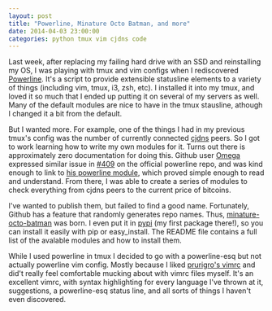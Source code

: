 ```yaml
---
layout: post
title: "Powerline, Minature Octo Batman, and more"
date: 2014-04-03 23:00:00
categories: python tmux vim cjdns code
---
```

Last week, after replacing my failing hard drive with an SSD and reinstalling
my OS, I was playing with tmux and vim configs when I rediscovered
[Powerline](https://github.com/Lokaltog/powerline). It's a script to provide
extensible statusline elements to a variety of things (including vim, tmux, i3,
zsh, etc). I installed it into my tmux, and loved it so much that I ended up
putting it on several of my servers as well. Many of the default modules are
nice to have in the tmux stausline, athough I changed it a bit from the
default.

But I wanted more. For example, one of the things I had in my previous
tmux's config was the number of currently connected
[cjdns](https://github.com/cjdelisle/cjdns) peers. So I got to work learning
how to write my own modules for it. Turns out there is approximately zero
documentation for doing this. Github user [Omega](https://github.com/omega)
expressed similar issue in
[#409](https://github.com/Lokaltog/powerline/issues/409) on the official
powerline repo, and was kind enough to link to [his powerline
module](https://github.com/omega/powerlinex-segment-plenv), which proved simple
enough to read and understand. From there, I was able to create a series of
modules to check everything from cjdns peers to the current price of bitcoins.

I've wanted to publish them, but failed to find a good name. Fortunately,
Github has a feature that randomly generates repo names. Thus,
[minature-octo-batman](https://github.com/thefinn93/minature-octo-batman) was
born. I even put it in [pypi](https://pypi.python.org/pypi/miniatureOctoBatman)
(my first package there!), so you can install it easily with pip or
easy_install. The README file contains a full list of the avalable modules and
how to install them.

While I used powerline in tmux I decided to go with a powerline-esq but not
actually powerline vim config. Mostly because I liked [prurigro's
vimrc](https://github.com/prurigro/darkcloud-vimconfig) and did't really feel
comfortable mucking about with vimrc files myself. It's an excellent vimrc,
with syntax highlighting for every language I've thrown at it, suggestions,
a powerline-esq status line, and all sorts of things I haven't even discovered.
